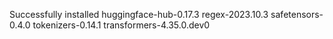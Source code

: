 

Successfully installed huggingface-hub-0.17.3 regex-2023.10.3 safetensors-0.4.0 tokenizers-0.14.1 transformers-4.35.0.dev0


